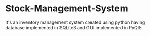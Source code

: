 # Stock-Management-System
It's an inventory management system created using python having database implemented in SQLite3 and GUI implemented in PyQt5
